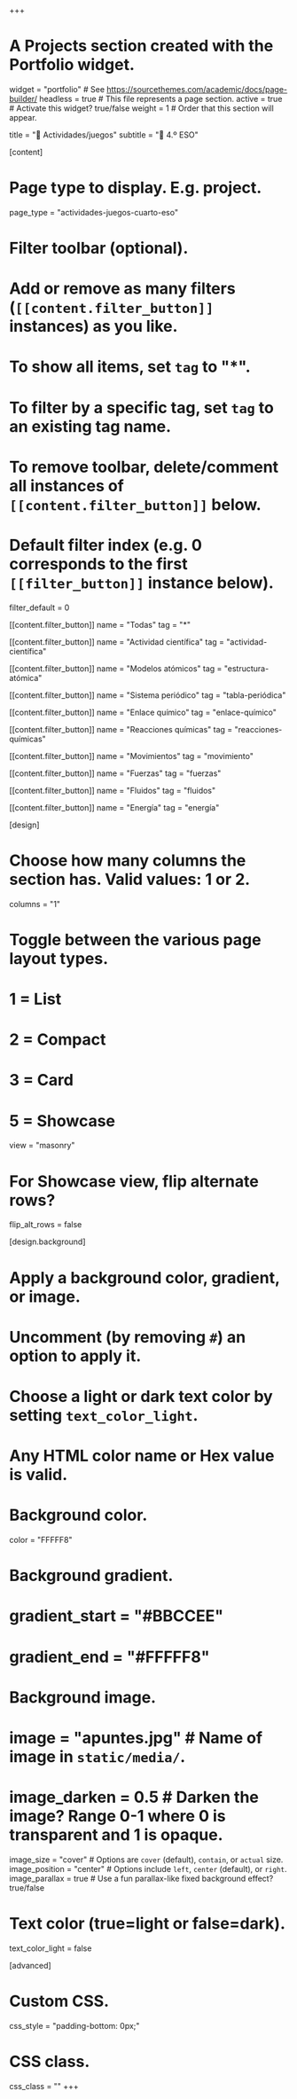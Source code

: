 +++
# A Projects section created with the Portfolio widget.
widget = "portfolio"  # See https://sourcethemes.com/academic/docs/page-builder/
headless = true  # This file represents a page section.
active = true  # Activate this widget? true/false
weight = 1  # Order that this section will appear.

title = "🧩 Actividades/juegos"
subtitle = "📙 4.º ESO"

[content]
  # Page type to display. E.g. project.
  page_type = "actividades-juegos-cuarto-eso"
  
  # Filter toolbar (optional).
  # Add or remove as many filters (`[[content.filter_button]]` instances) as you like.
  # To show all items, set `tag` to "*".
  # To filter by a specific tag, set `tag` to an existing tag name.
  # To remove toolbar, delete/comment all instances of `[[content.filter_button]]` below.
  
  # Default filter index (e.g. 0 corresponds to the first `[[filter_button]]` instance below).
  filter_default = 0
  
  [[content.filter_button]]
    name = "Todas"
    tag = "*"
		
  [[content.filter_button]]
    name = "Actividad científica"
    tag = "actividad-científica"
	
  [[content.filter_button]]
    name = "Modelos atómicos"
    tag = "estructura-atómica"
	
  [[content.filter_button]]
    name = "Sistema periódico"
    tag = "tabla-periódica"	
	
  [[content.filter_button]]
    name = "Enlace químico"
    tag = "enlace-químico"	
	
  [[content.filter_button]]
    name = "Reacciones químicas"
    tag = "reacciones-químicas"			
	
  [[content.filter_button]]
    name = "Movimientos"
    tag = "movimiento"		
	
  [[content.filter_button]]
    name = "Fuerzas"
    tag = "fuerzas"						
	
  [[content.filter_button]]
    name = "Fluidos"
    tag = "fluidos"	
	
  [[content.filter_button]]
    name = "Energía"
    tag = "energía"	 											

[design]
  # Choose how many columns the section has. Valid values: 1 or 2.
  columns = "1"

  # Toggle between the various page layout types.
  #   1 = List
  #   2 = Compact
  #   3 = Card
  #   5 = Showcase
  view = "masonry"

  # For Showcase view, flip alternate rows?
  flip_alt_rows = false

[design.background]
  # Apply a background color, gradient, or image.
  #   Uncomment (by removing `#`) an option to apply it.
  #   Choose a light or dark text color by setting `text_color_light`.
  #   Any HTML color name or Hex value is valid.

  # Background color.
  color = "FFFFF8"
  
  # Background gradient.
  # gradient_start = "#BBCCEE"
  # gradient_end = "#FFFFF8"
  
  # Background image.
  # image = "apuntes.jpg"  # Name of image in `static/media/`.
  # image_darken = 0.5  # Darken the image? Range 0-1 where 0 is transparent and 1 is opaque.
  image_size = "cover"  #  Options are `cover` (default), `contain`, or `actual` size.
  image_position = "center"  # Options include `left`, `center` (default), or `right`.
  image_parallax = true  # Use a fun parallax-like fixed background effect? true/false
  
  # Text color (true=light or false=dark).
  text_color_light = false
  
[advanced]
 # Custom CSS. 
 css_style = "padding-bottom: 0px;"
 
 # CSS class.
 css_class = ""
+++

